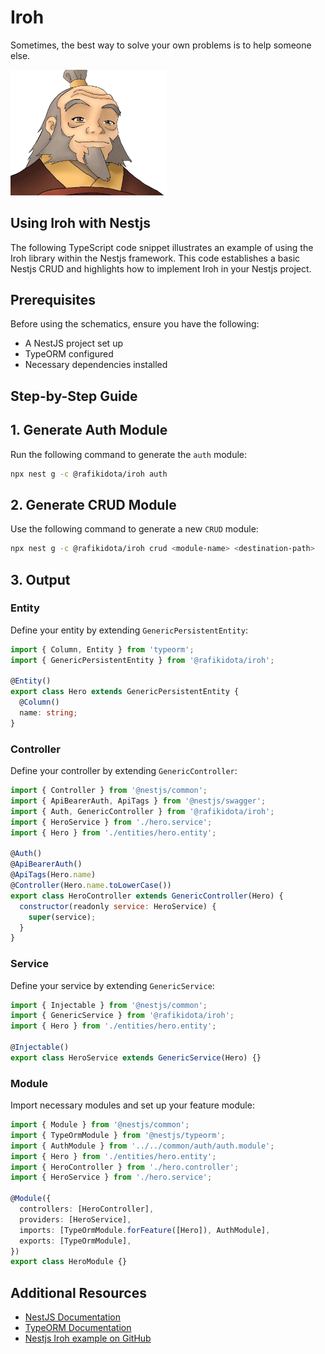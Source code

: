 # Iroh

Sometimes, the best way to solve your own problems is to help someone else.

<img 
alt="Iroh"
src = "https://github.com/rafikidota/assets/raw/main/iroh/iroh.jpg?raw=true" 
style="width:250px"/>

## Using Iroh with Nestjs

The following TypeScript code snippet illustrates an example of using the Iroh library within the Nestjs framework. This code establishes a basic Nestjs CRUD and highlights how to implement Iroh in your Nestjs project.

## Prerequisites
Before using the schematics, ensure you have the following:
- A NestJS project set up
- TypeORM configured
- Necessary dependencies installed

## Step-by-Step Guide

## 1. Generate Auth Module
Run the following command to generate the `auth` module:
```sh
npx nest g -c @rafikidota/iroh auth 
```

## 2. Generate CRUD Module
Use the following command to generate a new `CRUD` module:
```sh
npx nest g -c @rafikidota/iroh crud <module-name> <destination-path>
```

## 3. Output
### Entity
Define your entity by extending `GenericPersistentEntity`:
```ts
import { Column, Entity } from 'typeorm';
import { GenericPersistentEntity } from '@rafikidota/iroh';

@Entity()
export class Hero extends GenericPersistentEntity {
  @Column()
  name: string;
}
```

### Controller
Define your controller by extending `GenericController`:
```js
import { Controller } from '@nestjs/common';
import { ApiBearerAuth, ApiTags } from '@nestjs/swagger';
import { Auth, GenericController } from '@rafikidota/iroh';
import { HeroService } from './hero.service';
import { Hero } from './entities/hero.entity';

@Auth()
@ApiBearerAuth()
@ApiTags(Hero.name)
@Controller(Hero.name.toLowerCase())
export class HeroController extends GenericController(Hero) {
  constructor(readonly service: HeroService) {
    super(service);
  }
}
```

### Service
Define your service by extending `GenericService`:
```ts
import { Injectable } from '@nestjs/common';
import { GenericService } from '@rafikidota/iroh';
import { Hero } from './entities/hero.entity';

@Injectable()
export class HeroService extends GenericService(Hero) {}
```

### Module
Import necessary modules and set up your feature module:
```ts
import { Module } from '@nestjs/common';
import { TypeOrmModule } from '@nestjs/typeorm';
import { AuthModule } from '../../common/auth/auth.module';
import { Hero } from './entities/hero.entity';
import { HeroController } from './hero.controller';
import { HeroService } from './hero.service';

@Module({
  controllers: [HeroController],
  providers: [HeroService],
  imports: [TypeOrmModule.forFeature([Hero]), AuthModule],
  exports: [TypeOrmModule],
})
export class HeroModule {}
```

## Additional Resources
- [NestJS Documentation](https://docs.nestjs.com/)
- [TypeORM Documentation](https://typeorm.io/)
- [Nestjs Iroh example on GitHub](https://github.com/rafikidota/nestjs-iroh/)